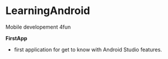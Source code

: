 # LearningAndroid
Mobile developement 4fun

<b>FirstApp</b> 
- first application for get to know with Android Studio features.

